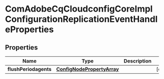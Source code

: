 
# ComAdobeCqCloudconfigCoreImplConfigurationReplicationEventHandleProperties

## Properties
Name | Type | Description | Notes
------------ | ------------- | ------------- | -------------
**flushPeriodagents** | [**ConfigNodePropertyArray**](ConfigNodePropertyArray.md) |  |  [optional]



